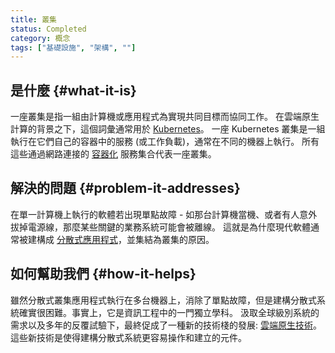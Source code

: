 ```yaml
---
title: 叢集
status: Completed
category: 概念
tags: ["基礎設施", "架構", ""]
---
```


## 是什麼 {#what-it-is}

一座叢集是指一組由計算機或應用程式為實現共同目標而協同工作。
在雲端原生計算的背景之下，這個詞彙通常用於 [Kubernetes](/zh-tw/kubernetes/)。
一座 Kubernetes 叢集是一組執行在它們自己的容器中的服務 (或工作負載)，通常在不同的機器上執行。
所有這些通過網路連接的 [容器化](/zh-tw/containerization/) 服務集合代表一座叢集。

## 解決的問題 {#problem-it-addresses}

在單一計算機上執行的軟體若出現單點故障 - 如那台計算機當機、或者有人意外拔掉電源線，那麼某些關鍵的業務系統可能會被離線。
這就是為什麼現代軟體通常被建構成 [分散式應用程式](/zh-tw/distributed-apps/)，並集結為叢集的原因。

## 如何幫助我們 {#how-it-helps}

雖然分散式叢集應用程式執行在多台機器上，消除了單點故障，但是建構分散式系統確實很困難。事實上，它是資訊工程中的一門獨立學科。
汲取全球級別系統的需求以及多年的反覆試驗下，最終促成了一種新的技術棧的發展: [雲端原生技術](/zh-tw/cloud-native-tech/)。這些新技術是使得建構分散式系統更容易操作和建立的元件。
